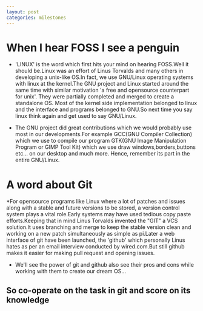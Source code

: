 ```yaml
---
layout: post
categories: milestones
---
```

# When I hear FOSS I see a penguin
* 'LINUX' is the word which first hits your mind on hearing FOSS.Well it should be.Linux was an effort of Linus Torvalds and many others in developing a unix-like OS.In fact, we use GNU/Linux operating systems with linux at the kernel.The GNU project and Linux started around the same time with similar motivation 'a free and opensource counterpart for unix'.
They were partially completed and merged to create a standalone OS. Most of the kernel side implementation belonged to linux and the interface and programs belonged to GNU.So next time you say linux think again and get used to say GNU/Linux.

* The GNU project did great contributions which we would probably use most in our developments.For example GCC(GNU Compiler Collection) which we use to compile our program GTK(GNU Image Manipulation Program or GIMP Tool Kit) which we use draw windows,borders,buttons etc... on our desktop and much more. Hence, remember its part in the entire GNU/Linux.
# A word about Git
*For opensource programs like Linux where a lot of patches and issues along with a stable and future versions to be stored, a version control system plays a vital role.Early systems may have used tedious copy paste efforts.Keeping that in mind Linus Torvalds invented the "GIT" a VCS solution.It uses branching and merge to keep the stable version clean and working on a new patch simultaneously as simple as pi.Later a web interface of git have been launched, the 'github' which personally Linus hates as per an email interview conducted by wired.com.But still github makes it easier for making pull request and opening issues.
* We'll see the power of git and github also see their pros and cons while working with them to create our dream OS...
## So co-operate on the task in git and score on its knowledge

